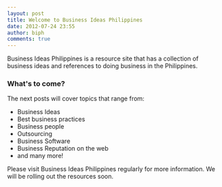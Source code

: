 ```yaml
---
layout: post
title: Welcome to Business Ideas Philippines
date: 2012-07-24 23:55
author: biph
comments: true
---
```

Business Ideas Philippines is a resource site that has a collection of business ideas and references to doing business in the Philippines.
<h3>What's to come?</h3>
The next posts will cover topics that range from:
<ul>
	<li>Business Ideas</li>
	<li>Best business practices</li>
	<li>Business people</li>
	<li>Outsourcing</li>
	<li>Business Software</li>
	<li>Business Reputation on the web</li>
	<li>and many more!</li>
</ul>
Please visit Business Ideas Philippines regularly for more information. We will be rolling out the resources soon.
